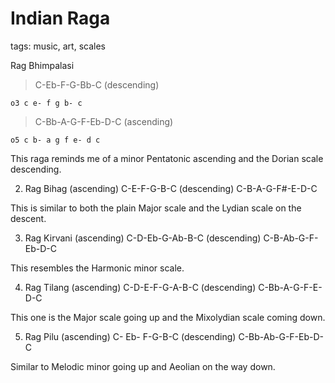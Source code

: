 # Indian Raga

tags: music, art, scales


Rag Bhimpalasi 

> C-Eb-F-G-Bb-C (descending)

```
o3 c e- f g b- c
```

> C-Bb-A-G-F-Eb-D-C (ascending) 


```
o5 c b- a g f e- d c
```


This raga reminds me of a minor Pentatonic ascending and the Dorian scale descending.

2. Rag Bihag (ascending) C-E-F-G-B-C (descending) C-B-A-G-F#-E-D-C

This is similar to both the plain Major scale and the Lydian scale on the descent.

 3. Rag Kirvani (ascending) C-D-Eb-G-Ab-B-C (descending) C-B-Ab-G-F-Eb-D-C

This resembles the Harmonic minor scale.

 4. Rag Tilang (ascending) C-D-E-F-G-A-B-C (descending) C-Bb-A-G-F-E-D-C

This one is the Major scale going up and the Mixolydian scale coming down.

 5. Rag Pilu (ascending) C- Eb- F-G-B-C (descending) C-Bb-Ab-G-F-Eb-D-C

Similar to Melodic minor going up and Aeolian on the way down.